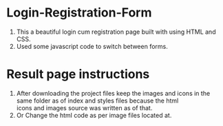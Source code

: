 # Login-Registration-Form
1. This a beautiful login cum registration page built with using HTML and CSS.
2. Used some javascript code to switch between forms.

# Result page instructions
1. After downloading the project files keep the images and icons in the same folder as of index and styles files because the html <br>icons and images source was written as of that.
2. Or Change the html code as per image files located at.
